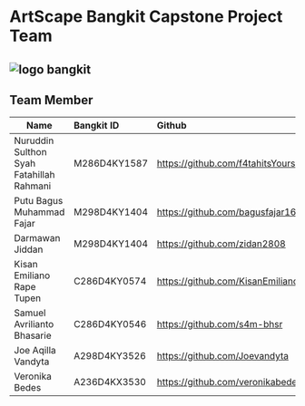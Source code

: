 
# ArtScape Bangkit Capstone Project Team

![logo bangkit](https://github.com/ArtScape-Capstone-C241-PS054/.github/assets/159027110/fc0ddd84-9646-4ced-816d-a9bfb20e3943)
-

## Team Member
| Name | Bangkit ID     | Github                |
| -------- | :------- | :------------------------- |
| Nuruddin Sulthon Syah Fatahillah Rahmani | M286D4KY1587 | https://github.com/f4tahitsYours |
| Putu Bagus Muhammad Fajar | M298D4KY1404 | https://github.com/bagusfajar16 |
| Darmawan Jiddan | M298D4KY1404 | https://github.com/zidan2808 |
| Kisan Emiliano Rape Tupen | C286D4KY0574 | https://github.com/KisanEmiliano |
| Samuel Avrilianto Bhasarie | C286D4KY0546 | https://github.com/s4m-bhsr |
| Joe Aqilla Vandyta | A298D4KY3526 | https://github.com/Joevandyta |
| Veronika Bedes | A236D4KX3530 |https://github.com/veronikabedes13 |

